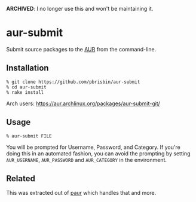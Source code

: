 **ARCHIVED**: I no longer use this and won't be maintaining it.

# aur-submit

Submit source packages to the [AUR][] from the command-line.

[AUR]: https://aur.archlinux.org

## Installation

```
% git clone https://github.com/pbrisbin/aur-submit
% cd aur-submit
% rake install
```

Arch users: https://aur.archlinux.org/packages/aur-submit-git/

## Usage

```
% aur-submit FILE
```

You will be prompted for Username, Password, and Category. If you're 
doing this in an automated fashion, you can avoid the prompting by 
setting `AUR_USERNAME`, `AUR_PASSWORD` and `AUR_CATEGORY` in the 
environment.

## Related

This was extracted out of [paur][] which handles that and more.

[paur]: https://github.com/pbrisbin/paur
